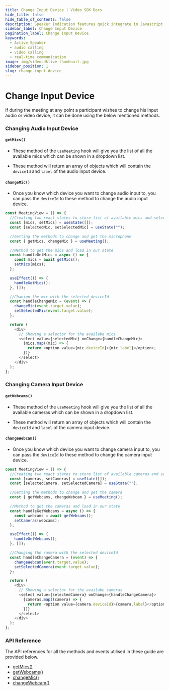 ```yaml
---
title: Change Input Device | Video SDK Docs
hide_title: false
hide_table_of_contents: false
description: Speaker Indication features quick integrate in Javascript, React JS, Android, IOS, React Native, Flutter with Video SDK to add live video & audio conferencing to your applications.
sidebar_label: Change Input Device
pagination_label: Change Input Device
keywords:
  - Active Speaker
  - audio calling
  - video calling
  - real-time communication
image: img/videosdklive-thumbnail.jpg
sidebar_position: 1
slug: change-input-device
---
```


# Change Input Device

If during the meeting at any point a participant wishes to change his input audio or video device, it can be done using the below mentioned methods.

### Changing Audio Input Device

#### `getMics()`

- These method of the `useMeeting` hook will give you the list of all the available mics which can be shown in a dropdown list.

- These method will return an array of objects which will contain the `deviceId` and `label` of the audio input device.

#### `changeMic()`

- Once you know which device you want to change audio input to, you can pass the `deviceId` to these method to change the audio input device.

```js
const MeetingView = () => {
  //Creating two react states to store list of available mics and selected microphone
  const [mics, setMics] = useState([]);
  const [selectedMic, setSelectedMic] = useState("");

  //Getting the methods to change and get the microphone
  const { getMics, changeMic } = useMeeting();

  //Method to get the mics and load in our state
  const handleGetMics = async () => {
    const mics = await getMics();
    setMics(mics);
  };

  useEffect(() => {
    handleGetMics();
  }, []);

  //Chanign the mic with the selected deviceId
  const handleChangeMic = (event) => {
    changeMic(event.target.value);
    setSelectedMic(event.target.value);
  };

  return (
    <div>
      // Showing a selector for the availabe mics
      <select value={selectedMic} onChange={handleChangeMic}>
        {mics.map((mic) => {
          return <option value={mic.deviceId}>{mic.label}</option>;
        })}
      </select>
    </div>
  );
};
```

### Changing Camera Input Device

#### `getWebcams()`

- These method of the `useMeeting` hook will give you the list of all the available cameras which can be shown in a dropdown list.

- These method will return an array of objects which will contain the `deviceId` and `label` of the camera input device.

#### `changeWebcam()`

- Once you know which device you want to change camera input to, you can pass the `deviceId` to these method to change the camera input device.

```js
const MeetingView = () => {
  //Creating two react states to store list of available cameras and selected camera
  const [cameras, setCameras] = useState([]);
  const [selectedCamera, setSelectedCamera] = useState("");

  //Getting the methods to change and get the camera
  const { getWebcams, changeWebcam } = useMeeting();

  //Method to get the cameras and load in our state
  const handleGetWebcams = async () => {
    const webcams = await getWebcams();
    setCameras(webcams);
  };

  useEffect(() => {
    handleGetWebcams();
  }, []);

  //Changing the camera with the selected deviceId
  const handleChangeCamera = (event) => {
    changeWebcam(event.target.value);
    setSelectedCamera(event.target.value);
  };

  return (
    <div>
      // Showing a selector for the availabe cameras
      <select value={selectedCamera} onChange={handleChangeCamera}>
        {cameras.map((camera) => {
          return <option value={camera.deviceId}>{camera.label}</option>;
        })}
      </select>
    </div>
  );
};
```

### API Reference

The API references for all the methods and events utilised in these guide are provided below.

- [getMics()](/react/api/sdk-reference/use-meeting/methods#getmics)
- [getWebcams()](/react/api/sdk-reference/use-meeting/methods#getwebcams)
- [changeMic()](/react/api/sdk-reference/use-meeting/methods#changemic)
- [changeWebcam()](/react/api/sdk-reference/use-meeting/methods#changewebcam)
